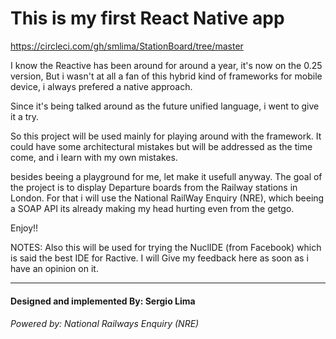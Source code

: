 # This is my first React Native app

https://circleci.com/gh/smlima/StationBoard/tree/master

I know the Reactive  has been around for around a year, it's now on the
0.25 version, But i wasn't at all a fan of this hybrid kind of frameworks for mobile
device, i always prefered a native approach.

Since it's being talked around as the future unified language, i went to give it a try.

So this project will be used mainly for playing around with the framework. It could have
some architectural mistakes but will be addressed as the time come, and i learn with my
own mistakes.

besides beeing a playground for me, let make it usefull anyway.
The goal of the project is to display Departure boards from the Railway stations in London.
For that i will use the National RailWay Enquiry (NRE), which beeing a SOAP API its already
making my head hurting even from the getgo.


Enjoy!!


NOTES:
Also this will be used for trying the NuclIDE (from Facebook) which is said the best IDE for Ractive.
I will Give my feedback here as soon as i have an opinion on it.

---

#### Designed and implemented By: Sergio Lima
###### Powered by: National Railways Enquiry (NRE)
